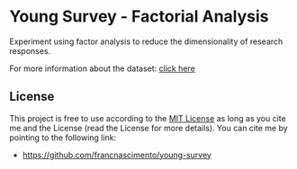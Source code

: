 # Young Survey - Factorial Analysis
Experiment using factor analysis to reduce the dimensionality of research responses.

For more information about the dataset: [click here](https://www.kaggle.com/miroslavsabo/young-people-survey/home)

## License

This project is free to use according to the [MIT License](https://github.com/francnascimento/young-survey/blob/master/LICENSE) as long as you cite me and the License (read the License for more details). You can cite me by pointing to the following link:
- https://github.com/francnascimento/young-survey
